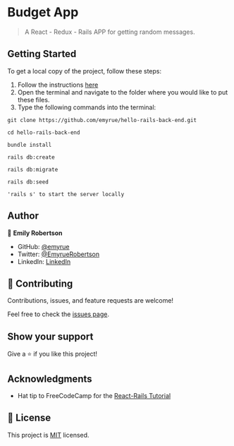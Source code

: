 # Budget App

> A React - Redux - Rails APP for getting random messages.

## Getting Started

To get a local copy of the project, follow these steps: 
1. Follow the instructions [here](https://github.com/emyrue/hello-react-front-end)
2. Open the terminal and navigate to the folder where you would like to put these files.
3. Type the following commands into the terminal: 
 ```
 git clone https://github.com/emyrue/hello-rails-back-end.git
 ```
 ```
 cd hello-rails-back-end
 ```

```
bundle install
```
```
rails db:create
```
```
rails db:migrate
```
```
rails db:seed
```

```
'rails s' to start the server locally
```

## Author

👤 **Emily Robertson**

- GitHub: [@emyrue](https://github.com/emyrue)
- Twitter: [@EmyrueRobertson](https://twitter.com/EmyrueRobertson)
- LinkedIn: [LinkedIn](https://www.linkedin.com/in/emilyruthrobertson/)

## 🤝 Contributing

Contributions, issues, and feature requests are welcome!

Feel free to check the [issues page](https://github.com/hsztan/Hello-Rails-React/issues).

## Show your support

Give a ⭐️ if you like this project!

## Acknowledgments

- Hat tip to FreeCodeCamp for the [React-Rails Tutorial](https://www.freecodecamp.org/news/how-to-create-a-rails-project-with-a-react-and-redux-front-end-8b01e17a1db/)

## 📝 License

This project is [MIT](./LICENSE) licensed.